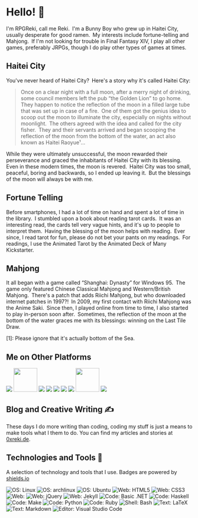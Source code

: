 # Hello! 👋

I'm RPGReki, call me Reki. I'm a Bunny Boy who grew up in Haitei City, usually desperate for good ramen. My interests include fortune-telling and Mahjong. If I'm not looking for trouble in Final Fantasy XIV, I play all other games, preferably JRPGs, though I do play other types of games at times.

## Haitei City

You've never heard of Haitei City? Here's a story why it's called Haitei City:

> Once on a clear night with a full moon, after a merry night of drinking, some council members left the pub “the Golden Lion” to go home. They happen to notice the reflection of the moon in a filled large tube that was set up in case of a fire. One of them got the genius idea to scoop out the moon to illuminate the city, especially on nights without moonlight. The others agreed with the idea and called for the city fisher. They and their servants arrived and began scooping the reflection of the moon from the bottom of the water, an act also known as Haitei Raoyue¹… 

While they were ultimately unsuccessful, the moon rewarded their perseverance and graced the inhabitants of Haitei City with its blessing. Even in these modern times, the moon is revered. Haitei City was too small, peaceful, boring and backwards, so I ended up leaving it. But the blessings of the moon will always be with me. 

## Fortune Telling

Before smartphones, I had a lot of time on hand and spent a lot of time in the library. I stumbled upon a book about reading tarot cards. It was an interesting read, the cards tell very vague hints, and it's up to people to interpret them. Having the blessing of the moon helps with reading. Ever since, I read tarot for fun, please do not bet your pants on my readings. For readings, I use the Animated Tarot by the Animated Deck of Many Kickstarter. 

## Mahjong

It all began with a game called “Shanghai: Dynasty” for Windows 95. The game only featured Chinese Classical Mahjong and Western/British Mahjong. There's a patch that adds Riichi Mahjong, but who downloaded internet patches in 1997?! In 2009, my first contact with Riichi Mahjong was the Anime Saki. Since then, I played online from time to time, I also started to play in-person soon after. Sometimes, the reflection of the moon at the bottom of the water graces me with its blessings: winning on the Last Tile Draw.

[1]: Please ignore that it's actually bottom of the Sea.

## Me on Other Platforms

[![][31.1]][31]
[<img src="https://github.com/0xReki/0xReki/raw/main/logos/bunny.svg" height="64px">][00]
[![][02.1]][02]
[![][10.1]][10]
[![][11.1]][11]
[![][12.1]][12]
[![][20.1]][20]
[<img src="https://github.com/0xReki/0xReki/raw/main/logos/mastodon.svg" height="64px">][21]
[![][30.1]][30]

## Blog and Creative Writing ✍

These days I do more writing than coding, coding my stuff is just a means to make tools what I them to do.
You can find my articles and stories at [0xreki.de][00].

## Technologies and Tools 🔧

A selection of technology and tools that I use.
Badges are powered by [shields.io](https://shields.io)

<div class="d-flex justify-content-space-around">
<img src="https://img.shields.io/badge/OS-Linux-informational?style=for-the-badge&logo=linux&logoColor=white&color=9c2c2c" alt="OS: Linux">
<img src="https://img.shields.io/badge/OS-archlinux-informational?style=for-the-badge&logo=archlinux&logoColor=white&color=9c2c2c" alt="OS: archlinux">
<img src="https://img.shields.io/badge/OS-Ubuntu-informational?style=for-the-badge&logo=ubuntu&logoColor=white&color=9c2c2c" alt="OS: Ubuntu">
<img src="https://img.shields.io/badge/Web-HTML5-informational?style=for-the-badge&logo=html5&logoColor=white&color=9c2c2c" alt="Web: HTML5">
<img src="https://img.shields.io/badge/Web-CSS3-informational?style=for-the-badge&logo=css3&logoColor=white&color=9c2c2c" alt="Web: CSS3">
<img src="https://img.shields.io/badge/Web-JavaScript-informational?style=for-the-badge&logo=javascript&logoColor=white&color=9c2c2c" alt=Web: JavaScript">
<img src="https://img.shields.io/badge/Web-jQuery-informational?style=for-the-badge&logo=jquery&logoColor=white&color=9c2c2c" alt="Web: jQuery">
<img src="https://img.shields.io/badge/Web-Jekyll-informational?style=for-the-badge&logo=jekyll&logoColor=white&color=9c2c2c" alt="Web: Jekyll">
<img src="https://img.shields.io/badge/Code-Basic_.NET-informational?style=for-the-badge&logo=.net&logoColor=white&color=9c2c2c" alt="Code: Basic .NET">
<img src="https://img.shields.io/badge/Code-Haskell-informational?style=for-the-badge&logo=haskell&logoColor=white&color=9c2c2c" alt="Code: Haskell">
<img src="https://img.shields.io/badge/Code-Make-informational?style=for-the-badge&logo=cmake&logoColor=white&color=9c2c2c" alt="Code: Make">
<img src="https://img.shields.io/badge/Code-Python-informational?style=for-the-badge&logo=python&logoColor=white&color=9c2c2c" alt="Code: Python">
<img src="https://img.shields.io/badge/Code-Ruby-informational?style=for-the-badge&logo=ruby&logoColor=white&color=9c2c2c" alt="Code: Ruby">
<img src="https://img.shields.io/badge/Shell-Bash-informational?style=for-the-badge&logo=gnu-bash&logoColor=white&color=9c2c2c" alt="Shell: Bash">
<img src="https://img.shields.io/badge/Text-LaTeX-informational?style=for-the-badge&logo=latex&logoColor=white&color=9c2c2c" alt="Text: LaTeX">
<img src="https://img.shields.io/badge/Text-Markdown-informational?style=for-the-badge&logo=markdown&logoColor=white&color=9c2c2c" alt="Text: Markdown">
<img src="https://img.shields.io/badge/Editor-Visual_Studio_Code-informational?style=for-the-badge&logo=visual-studio-code&logoColor=white&color=9c2c2c" alt="Editor: Visual Studio Code">
</div>

<!-- links -->
[00]: https://reki.wtf
[00.1]: https://github.com/0xReki/0xReki/raw/main/logos/bunny.svg
[01]: https://github.com/0xReki
[01.1]: https://github.com/0xReki/0xReki/raw/main/logos/github.png
[02]: https://gitlab.com/0xReki
[02.1]: https://github.com/0xReki/0xReki/raw/main/logos/gitlab.png
[10]: https://linkedin.com/in/q-thai-chung
[10.1]: https://github.com/0xReki/0xReki/raw/main/logos/linkedin.png
[11]: https://www.xing.com/profile/Thai_Chung
[11.1]: https://github.com/0xReki/0xReki/raw/main/logos/xing.png
[12]: https://www.patreon.com/bePatron?u=27792463
[12.1]: https://github.com/0xReki/0xReki/raw/main/logos/patreon.png
[20]: https://twitter.com/0xReki
[20.1]: https://github.com/0xReki/0xReki/raw/main/logos/twitter.png
[21]: https://vt.social/@0xReki
[21.1]: https://github.com/0xReki/0xReki/raw/main/logos/mastodon.png
[23]: https://www.reddit.com/user/0xreki
[23.1]: https://github.com/0xReki/0xReki/raw/main/logos/reddit.png
[30]: https://www.scribblehub.com/profile/19792/0xreki/
[30.1]: https://github.com/0xReki/0xReki/raw/main/logos/scribblehub.png
[31]: https://discord.gg/8DCZWGc
[31.1]: https://github.com/0xReki/0xReki/raw/main/logos/discord.png
